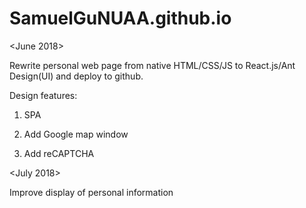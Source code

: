# SamuelGuNUAA.github.io
<June 2018>

Rewrite personal web page from native HTML/CSS/JS to React.js/Ant Design(UI) and deploy to github.

Design features:

  1. SPA
  
  2. Add Google map window
  
  3. Add reCAPTCHA

<July 2018>

Improve display of personal information
